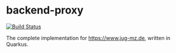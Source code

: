 # backend-proxy
[![Build Status](https://travis-ci.org/jug-mz/backend-proxy.svg?branch=master)](https://travis-ci.org/jug-mz/backend-proxy)

The complete implementation for https://www.jug-mz.de, written in Quarkus.

